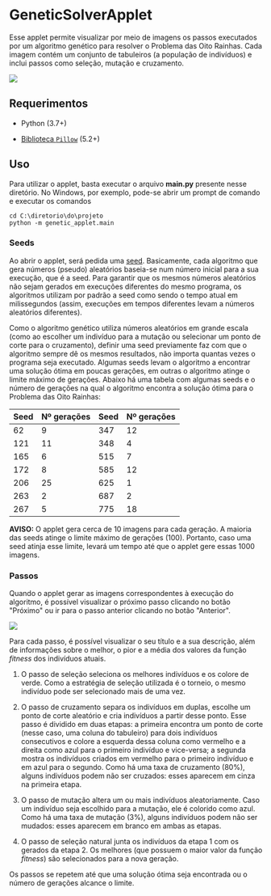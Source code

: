 # GeneticSolverApplet

Esse applet permite visualizar por meio de imagens os passos executados por um algoritmo
genético para resolver o Problema das Oito Rainhas. Cada imagem contém um conjunto de
tabuleiros (a população de indivíduos) e inclui passos como seleção, mutação e cruzamento.

![](https://i.imgur.com/2iLQkan.png)

## Requerimentos

- Python (3.7+)

- [Biblioteca `Pillow`](https://pillow.readthedocs.io/en/latest/installation.html) (5.2+)

## Uso

Para utilizar o applet, basta executar o arquivo **main.py** presente nesse diretório.
No Windows, por exemplo, pode-se abrir um prompt de comando e executar os comandos

    cd C:\diretorio\do\projeto
    python -m genetic_applet.main
    
### Seeds
    
Ao abrir o applet, será pedida uma [seed](https://en.wikipedia.org/wiki/Random_seed).
Basicamente, cada algoritmo que gera números (pseudo) aleatórios baseia-se num número
inicial para a sua execução, que é a seed. Para garantir que os mesmos números aleatórios
não sejam gerados em execuções diferentes do mesmo programa, os algoritmos utilizam por
padrão a seed como sendo o tempo atual em milissegundos (assim, execuções em tempos
diferentes levam a números aleatórios diferentes). 

Como o algoritmo genético utiliza números aleatórios em grande escala (como ao escolher
um indivíduo para a mutação ou selecionar um ponto de corte para o cruzamento), definir
uma seed previamente faz com que o algoritmo sempre dê os mesmos resultados, não importa
quantas vezes o programa seja executado. Algumas seeds levam o algoritmo a encontrar uma
solução ótima em poucas gerações, em outras o algoritmo atinge o limite máximo de gerações.
Abaixo há uma tabela com algumas seeds e o número de gerações na qual o algoritmo encontra
a solução ótima para o Problema das Oito Rainhas:

| Seed 	| Nº gerações 	| Seed 	| Nº gerações 	|
|------	|-------------	|------	|-------------	|
| 62   	| 9           	| 347  	| 12          	|
| 121  	| 11          	| 348  	| 4           	|
| 165  	| 6           	| 515  	| 7           	|
| 172  	| 8           	| 585  	| 12          	|
| 206  	| 25          	| 625  	| 1           	|
| 263  	| 2           	| 687  	| 2           	|
| 267  	| 5           	| 775  	| 18          	|

**AVISO:** O applet gera cerca de 10 imagens para cada geração. A maioria das seeds atinge
o limite máximo de gerações (100). Portanto, caso uma seed atinja esse limite, levará um 
tempo até que o applet gere essas 1000 imagens.

### Passos

Quando o applet gerar as imagens correspondentes à execução do algoritmo, é possível 
visualizar o próximo passo clicando no botão "Próximo" ou ir para o passo anterior clicando
no botão "Anterior".

![](https://i.imgur.com/SF2QpqF.png)

Para cada passo, é possível visualizar o seu título e a sua descrição, além de informações sobre
o melhor, o pior e a média dos valores da função *fitness* dos indivíduos atuais.

1. O passo de seleção seleciona os melhores indivíduos e os colore de verde. Como a estratégia
de seleção utilizada é o torneio, o mesmo indivíduo pode ser selecionado mais de uma vez.

2. O passo de cruzamento separa os indivíduos em duplas, escolhe um ponto de corte aleatório e
cria indivíduos a partir desse ponto. Esse passo é dividido em duas etapas: a primeira
encontra um ponto de corte (nesse caso, uma coluna do tabuleiro) para dois indivíduos
consecutivos e colore a esquerda dessa coluna como vermelho e a direita como azul para o
primeiro indivíduo e vice-versa; a segunda mostra os indivíduos criados em vermelho para o
primeiro indivíduo e em azul para o segundo. Como há uma taxa de cruzamento (80%), alguns
indivíduos podem não ser cruzados: esses aparecem em cinza na primeira etapa.

3. O passo de mutação altera um ou mais indivíduos aleatoriamente. Caso um indivíduo seja 
escolhido para a mutação, ele é colorido como azul. Como há uma taxa de mutação (3%), alguns
indivíduos podem não ser mudados: esses aparecem em branco em ambas as etapas.

4. O passo de seleção natural junta os indivíduos da etapa 1 com os gerados da etapa 2. Os
melhores (que possuem o maior valor da função *fitness*) são selecionados para a nova 
geração.

Os passos se repetem até que uma solução ótima seja encontrada ou o número de gerações
alcance o limite.